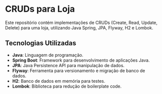 # CRUDs para Loja

Este repositório contém implementações de CRUDs (Create, Read, Update, Delete) para uma loja, utilizando Java Spring, JPA, Flyway, H2 e Lombok.

## Tecnologias Utilizadas

- **Java**: Linguagem de programação.
- **Spring Boot**: Framework para desenvolvimento de aplicações Java.
- **JPA**: Java Persistence API para manipulação de dados.
- **Flyway**: Ferramenta para versionamento e migração de banco de dados.
- **H2**: Banco de dados em memória para testes.
- **Lombok**: Biblioteca para redução de boilerplate code.
